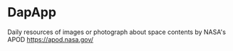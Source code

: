 # DapApp
Daily resources of images or photograph about space contents by NASA's APOD https://apod.nasa.gov/
